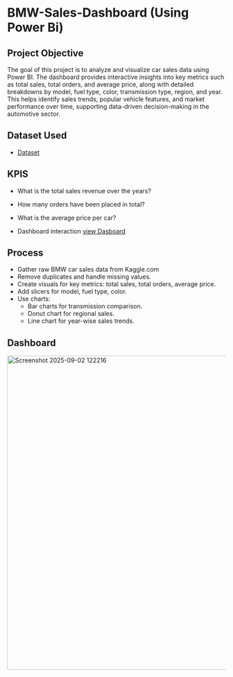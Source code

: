 # BMW-Sales-Dashboard (Using Power Bi)
## Project Objective
The goal of this project is to analyze and visualize car sales data using Power BI. The dashboard provides interactive insights into key metrics such as total sales, total orders, and average price, along with detailed breakdowns by model, fuel type, color, transmission type, region, and year. This helps identify sales trends, popular vehicle features, and market performance over time, supporting data-driven decision-making in the automotive sector.
## Dataset Used
- <a href="https://github.com/saleem2411/Data-Analysis-Dashboard/blob/main/BMW_Car_Sales_Classification_cleaned.csv">Dataset</a>

## KPIS
- What is the total sales revenue over the years?
- How many orders have been placed in total?
- What is the average price per car?
  
- Dashboard interaction <a href="<https://github.com/saleem2411/Data-Analysis-Dashboard/blob/main/Screenshot%202025-09-02%20122216.png">view Dasboard</a>

## Process 
- Gather raw BMW car sales data from Kaggle.com
- Remove duplicates and handle missing values.
- Create visuals for key metrics: total sales, total orders, average price.
- Add slicers for model, fuel type, color.
- Use charts:
    - Bar charts for transmission comparison.
    - Donut chart for regional sales.
    - Line chart for year-wise sales trends.
## Dashboard
<img width="1317" height="725" alt="Screenshot 2025-09-02 122216" src="https://github.com/user-attachments/assets/acc41dd7-cd29-4b33-827d-30ec1225a2d7" />
